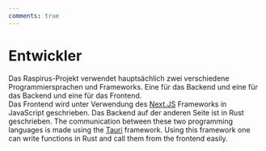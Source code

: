 ```yaml
---
comments: true
---
```


# Entwickler
Das Raspirus-Projekt verwendet hauptsächlich zwei verschiedene Programmiersprachen und Frameworks. Eine für das Backend und eine für das Backend und eine für das Frontend. \
Das Frontend wird unter Verwendung des [Next.JS](https://nextjs.org/) Frameworks in JavaScript geschrieben. Das Backend auf der anderen Seite ist in Rust geschrieben. The communication between these two programming languages is made using the [Tauri](https://tauri.app/) framework. Using this framework one can write functions in Rust and call them from the frontend easily.
